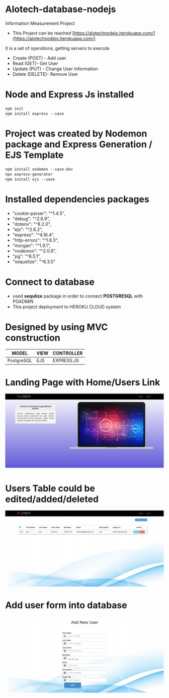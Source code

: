 # Alotech-database-nodejs
Information Measurement Project

* This Project can be reached [https://alotechnodejs.herokuapp.com/](https://alotechnodejs.herokuapp.com/)

It is a set of operations, getting servers to execute 

* Create (POST) - Add user
* Read (GET)- Get User
* Update (PUT) - Change User Information
* Delete (DELETE)- Remove User

# Node and Express Js installed
``` 
npm init 
npm install express --save
```
# Project was created by Nodemon package and Express Generation / EJS Template
``` 
npm install nodemon --save-dev
npx express-generator
npm install ejs --save
```
# Installed dependencies packages
- "cookie-parser": "^1.4.5",
- "debug": "^2.6.9",
- "dotenv": "^8.2.0",
- "ejs": "^2.6.2",
- "express": "^4.16.4",
- "http-errors": "^1.6.3",
- "morgan": "^1.9.1",
- "nodemon": "^2.0.6",
- "pg": "^8.5.1",
- "sequelize": "^6.3.5"

# Connect to database
* used <b>sequlize</b> package in order to connect <b>POSTGRESQL</b> with PGADMIN
* This project deployment to HEROKU CLOUD system

# Designed by using MVC construction
| MODEL | VIEW | CONTROLLER |
|---| --- | --- |
| PostgreSQL | EJS | EXPRESS.JS |

# Landing Page with Home/Users Link
![](Readme-Images/Landing.png)

# Users Table could be edited/added/deleted
![](Readme-Images/userstable.png)

# Add user form into database
![](Readme-Images/addusers.png)

